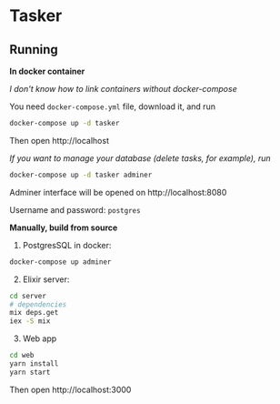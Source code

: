 # Tasker

## Running

**In docker container**

*I don't know how to link containers without docker-compose*

You need `docker-compose.yml` file, download it, and run

```bash
docker-compose up -d tasker
```

Then open http://localhost

*If you want to manage your database (delete tasks, for example), run*

```bash
docker-compose up -d tasker adminer
```

Adminer interface will be opened on http://localhost:8080

Username and password: `postgres`

**Manually, build from source**

1. PostgresSQL in docker:

```bash
docker-compose up adminer
```

2. Elixir server:

```bash
cd server
# dependencies
mix deps.get
iex -S mix
```

3. Web app

```bash
cd web
yarn install
yarn start
```

Then open http://localhost:3000
